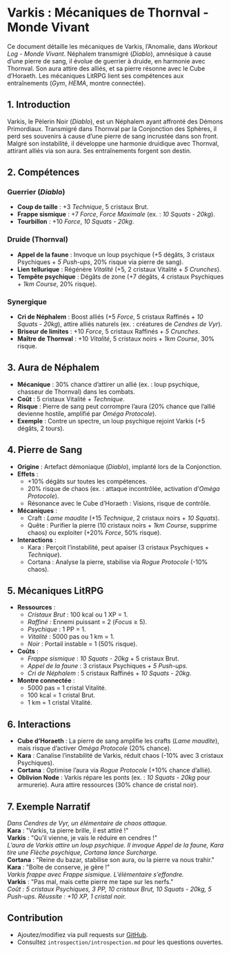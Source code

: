 # Varkis : Mécaniques de Thornval - Monde Vivant

Ce document détaille les mécaniques de Varkis, l’Anomalie, dans *Workout Log - Monde Vivant*. Néphalem transmigré (*Diablo*), amnésique à cause d’une pierre de sang, il évolue de guerrier à druide, en harmonie avec Thornval. Son aura attire des alliés, et sa pierre résonne avec le Cube d’Horaeth. Les mécaniques LitRPG lient ses compétences aux entraînements (*Gym*, *HEMA*, montre connectée).

## 1. Introduction
Varkis, le Pèlerin Noir (*Diablo*), est un Néphalem ayant affronté des Démons Primordiaux. Transmigré dans Thornval par la Conjonction des Sphères, il perd ses souvenirs à cause d’une pierre de sang incrustée dans son front. Malgré son instabilité, il développe une harmonie druidique avec Thornval, attirant alliés via son aura. Ses entraînements forgent son destin.

## 2. Compétences
### Guerrier (*Diablo*)
- **Coup de taille** : +3 *Technique*, 5 cristaux Brut.
- **Frappe sismique** : +7 *Force*, *Force Maximale* (ex. : *10 Squats - 20kg*).
- **Tourbillon** : +10 *Force*, *10 Squats - 20kg*.

### Druide (Thornval)
- **Appel de la faune** : Invoque un loup psychique (+5 dégâts, 3 cristaux Psychiques + *5 Push-ups*, 20% risque via pierre de sang).
- **Lien tellurique** : Régénère *Vitalité* (+5, 2 cristaux Vitalité + *5 Crunches*).
- **Tempête psychique** : Dégâts de zone (+7 dégâts, 4 cristaux Psychiques + *1km Course*, 20% risque).

### Synergique
- **Cri de Néphalem** : Boost alliés (+5 *Force*, 5 cristaux Raffinés + *10 Squats - 20kg*), attire alliés naturels (ex. : créatures de *Cendres de Vyr*).
- **Briseur de limites** : +10 *Force*, 5 cristaux Raffinés + *5 Crunches*.
- **Maître de Thornval** : +10 *Vitalité*, 5 cristaux noirs + *1km Course*, 30% risque.

## 3. Aura de Néphalem
- **Mécanique** : 30% chance d’attirer un allié (ex. : loup psychique, chasseur de Thornval) dans les combats.
- **Coût** : 5 cristaux Vitalité + *Technique*.
- **Risque** : Pierre de sang peut corrompre l’aura (20% chance que l’allié devienne hostile, amplifié par *Oméga Protocole*).
- **Exemple** : Contre un spectre, un loup psychique rejoint Varkis (+5 dégâts, 2 tours).

## 4. Pierre de Sang
- **Origine** : Artefact démoniaque (*Diablo*), implanté lors de la Conjonction.
- **Effets** :
  - +10% dégâts sur toutes les compétences.
  - 20% risque de chaos (ex. : attaque incontrôlée, activation d’*Oméga Protocole*).
  - Résonance avec le Cube d’Horaeth : Visions, risque de contrôle.
- **Mécaniques** :
  - Craft : *Lame maudite* (+15 *Technique*, 2 cristaux noirs + *10 Squats*).
  - Quête : Purifier la pierre (10 cristaux noirs + *1km Course*, supprime chaos) ou exploiter (+20% *Force*, 50% risque).
- **Interactions** :
  - Kara : Perçoit l’instabilité, peut apaiser (3 cristaux Psychiques + *Technique*).
  - Cortana : Analyse la pierre, stabilise via *Rogue Protocole* (-10% chaos).

## 5. Mécaniques LitRPG
- **Ressources** :
  - *Cristaux Brut* : 100 kcal ou 1 XP = 1.
  - *Raffiné* : Ennemi puissant = 2 (*Focus* ≥ 5).
  - *Psychique* : 1 PP = 1.
  - *Vitalité* : 5000 pas ou 1 km = 1.
  - *Noir* : Portail instable = 1 (50% risque).
- **Coûts** :
  - *Frappe sismique* : *10 Squats - 20kg* + 5 cristaux Brut.
  - *Appel de la faune* : 3 cristaux Psychiques + *5 Push-ups*.
  - *Cri de Néphalem* : 5 cristaux Raffinés + *10 Squats - 20kg*.
- **Montre connectée** :
  - 5000 pas = 1 cristal Vitalité.
  - 100 kcal = 1 cristal Brut.
  - 1 km = 1 cristal Vitalité.

## 6. Interactions
- **Cube d’Horaeth** : La pierre de sang amplifie les crafts (*Lame maudite*), mais risque d’activer *Oméga Protocole* (20% chance).
- **Kara** : Canalise l’instabilité de Varkis, réduit chaos (-10% avec 3 cristaux Psychiques).
- **Cortana** : Optimise l’aura via *Rogue Protocole* (+10% chance d’allié).
- **Oblivion Node** : Varkis répare les ponts (ex. : *10 Squats - 20kg* pour armurerie). Aura attire ressources (30% chance de cristal noir).

## 7. Exemple Narratif
*Dans *Cendres de Vyr*, un élémentaire de chaos attaque.*  
**Kara** : "Varkis, ta pierre brille, il est attiré !"  
**Varkis** : "Qu’il vienne, je vais le réduire en cendres !"  
*L’aura de Varkis attire un loup psychique. Il invoque *Appel de la faune*, Kara tire une *Flèche psychique*, Cortana lance *Surcharge*.*  
**Cortana** : "Reine du bazar, stabilise son aura, ou la pierre va nous trahir."  
**Kara** : "Boîte de conserve, je gère !"  
*Varkis frappe avec *Frappe sismique*. L’élémentaire s’effondre.*  
**Varkis** : "Pas mal, mais cette pierre me tape sur les nerfs."  
*Coût : 5 cristaux Psychiques, 3 PP, 10 cristaux Brut, *10 Squats - 20kg*, *5 Push-ups*. Réussite : +10 XP, 1 cristal noir.*

## Contribution
- Ajoutez/modifiez via pull requests sur [GitHub](https://github.com/DarkShadowBlood/thornval-litrpg).
- Consultez `introspection/introspection.md` pour les questions ouvertes.
